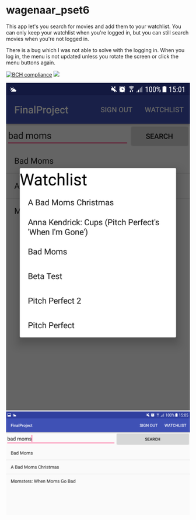 # wagenaar_pset6

This app let's you search for movies and add them to your watchlist.
You can only keep your watchlist when you're logged in, but you can still search movies when you're not logged in. 

There is a bug which I was not able to solve with the logging in. When you log in, the menu is not updated unless you rotate the screen or click the menu buttons again. 

[![BCH compliance](https://bettercodehub.com/edge/badge/twagenaar/wagenaar_pset6?branch=master)](https://bettercodehub.com/)
<img src='https://bettercodehub.com/edge/badge/twagenaar/wagenaar_pset6?branch=master'>

![Screenshot portrait mode](https://github.com/twagenaar/wagenaar_pset6/blob/master/Docs/Screenshot_Portrait.png)
![Screenshot landscape mode](https://github.com/twagenaar/wagenaar_pset6/blob/master/Docs/Screenshot_Landscape.png)
